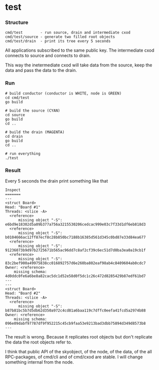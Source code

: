 test
====

### Structure

```
cmd/test        - run source, drain and intermediate cxod
cmd/test/source - generate two filled root objects
cmd/test/drain  - print its tree every 5 seconds
```

All applications subscribed to the same public key. The intermediate cxod
connects to source and connects to drain.

This way the inetermediate cxod will take data from the source,
keep the data and pass the data to the drain.

### Run

```
# build conductor (conductor is WHITE, node is GREEN)
cd cmd/test
go build

# build the source (CYAN)
cd source
go build
cd ..

# build the drain (MAGENTA)
cd drain
go build
cd ..

# run everything
./test
```

### Result

Every 5 seconds the drain print something like that

```
Inspect
=======
---
<struct Board>
Head: "Board #1"
Threads: <slice -A>
  <reference>
      missing object "-S": e6bd9e18302d5a09b377a756a3215530206cedcac999e03c7f33d1df6eb818d3
  <reference>
      missing object "-S": b0104666ac12ff87ecf8c28b850bc7188b16385d561d345c0bd87e33d84ea677
  <reference>
      missing object "-S": 91236073b9d97b2725671b565ac96dd7c8af2cf39c6ec51d7d0ba3ea0a19cb1f
  <reference>
      missing object "-S": 83c2bef900a49975838cc016892757d6e260ba802eaf98ab4c8409604ab0cdc7
Owner: <reference>
    missing schema: 4d0ddc0fe6a6be8a82cac5dc1d52e58d0f5dc1c26c472d8285429b87edf61bd7
---
---
<struct Board>
Head: "Board #2"
Threads: <slice -A>
  <reference>
      missing object "-S": b87b81bc5b7d5db62d350a972c4cd81a6baa119c7dffc0eefa41fcd5a2974b88
Owner: <reference>
    missing schema: 096e09dabf97787df9f952215c45cb9faa53e9213bad3dbb75894d349d8573b8
---
```

The result is wrong. Because it replicates root objects but don't replicate
the data the root objects refer to.

I think that public API of the skyobject, of the node, of the data,
of the all RPC-packages, of cmd/cli and of cmd/cxod are stable. I will change
something internal from the node.
